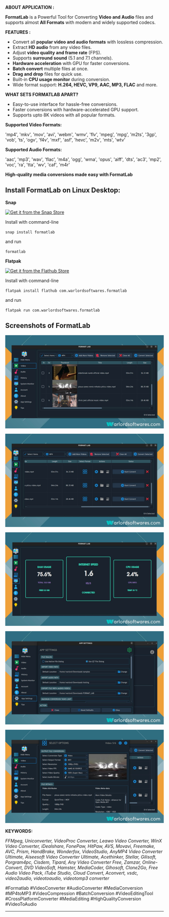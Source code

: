 **ABOUT APPLICATION :**

**FormatLab** is a Powerful Tool for Converting **Video and Audio** files and supports almost **All Formats** with modern and widely supported codecs.

**FEATURES :** 


- Convert all **popular video and audio formats** with lossless compression.
- Extract **HD audio** from any video files.
- Adjust **video quality and frame rate** (FPS).
- Supports **surround sound** (5.1 and 7.1 channels).
- **Hardware acceleration** with GPU for faster conversions.
- **Batch convert** multiple files at once.
- **Drag and drop** files for quick use.
- Built-in **CPU usage monitor** during conversion.
- Wide format support: **H.264, HEVC, VP9, AAC, MP3, FLAC** and more.


**WHAT SETS FORMATLAB APART?** 

- Easy-to-use interface for hassle-free conversions.
- Faster conversions with hardware-accelerated GPU support.
- Supports upto 8K videos with all popular formats.


**Supported Video Formats:**  
  
'mp4', 'mkv', 'mov', 'avi', 'webm', 'wmv', 'flv', 'mpeg', 'mpg', 'm2ts', '3gp', 
'vob', 'ts', 'ogv', 'f4v', 'mxf', 'asf', 'hevc', 'm2v', 'mts', 'wtv'
  
**Supported Audio Formats:**  
  
'aac', 'mp3', 'wav', 'flac', 'm4a', 'ogg', 'wma', 'opus', 'aiff', 'dts', 
'ac3', 'mp2', 'voc', 'ra', 'tta', 'wv', 'caf', 'm4r'  


**High-quality media conversions made easy with FormatLab**


## Install FormatLab on Linux Desktop:

**Snap**

[![Get it from the Snap Store](https://snapcraft.io/static/images/badges/en/snap-store-black.svg)](https://snapcraft.io/formatlab)

Install with command-line

`snap install formatlab`

and run

`formatlab`

**Flatpak**

<a href="https://flathub.org/apps/details/com.warlordsoftwares.formatlab"><img src="https://flathub.org/assets/badges/flathub-badge-en.png"  height="56" width="186" alt="Get it from the Flathub Store" ></a>

Install with command-line

`flatpak install flathub com.warlordsoftwares.formatlab`

and run

`flatpak run com.warlordsoftwares.formatlab`

## Screenshots of FormatLab

![FormatLab](https://raw.githubusercontent.com/rishabh3354/FORMAT_LAB/main/share/screenshots/formatlab-warlordsoftwares_1.jpg?raw=true)

![FormatLab](https://raw.githubusercontent.com/rishabh3354/FORMAT_LAB/main/share/screenshots/formatlab-warlordsoftwares_2.jpg?raw=true)

![FormatLab](https://raw.githubusercontent.com/rishabh3354/FORMAT_LAB/main/share/screenshots/formatlab-warlordsoftwares_3.jpg?raw=true)

![FormatLab](https://raw.githubusercontent.com/rishabh3354/FORMAT_LAB/main/share/screenshots/formatlab-warlordsoftwares_4.jpg?raw=true)

![FormatLab](https://raw.githubusercontent.com/rishabh3354/FORMAT_LAB/main/share/screenshots/formatlab-warlordsoftwares_5.jpg?raw=true)


**KEYWORDS:** 

*FFMpeg, Uniconverter, VideoProc Converter, Leawo Video Converter, WinX Video Converter, iDealshare, FonePaw, HitPaw, AVS, Movavi, Freemake, AVC, Prism, HandBrake, Wonderfox, VideoStudio, AnyMP4 Video Converter Ultimate, Aiseesoft Video Converter Ultimate, Acethinker, Stellar, Gilisoft, Porgram4pc, Cisdem, Tipard, Any Video Converter Free, Zamzar, Online-Convert, DVD VideoSoft, Hamster, MediaCoder, Gihosoft,  Clone2Go, Free Audio Video Pack, iTube Studio, Cloud Convert, Aconvert, vsdc, video2audio, videotoaudio, videotomp3 converter*

#Formatlab
#VideoConverter
#AudioConverter
#MediaConversion
#MP4toMP3
#VideoCompression
#BatchConversion
#VideoEditingTool
#CrossPlatformConverter
#MediaEditing
#HighQualityConversion
#VideoToAudio


---------------------------------------------------------------------------------------------------------------------------------------------
